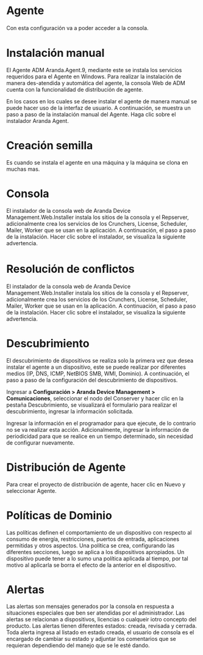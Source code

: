 # Agente

Con esta conﬁguración va a poder acceder a la consola.

# Instalación manual

El Agente ADM Aranda.Agent.9, mediante este se instala los servicios requeridos para el Agente en Windows. Para realizar la instalación de manera des-atendida y automática del agente, la consola Web de ADM cuenta con la funcionalidad de distribución de agente.

En los casos en los cuales se desee instalar el agente de manera manual se puede hacer uso de la interfaz de usuario. A continuación, se muestra un paso a paso de la instalación manual del Agente. Haga clic sobre el instalador Aranda Agent.

# Creación semilla

Es cuando se instala el agente en una máquina y la máquina se clona en muchas mas.

# Consola

El instalador de la consola web de Aranda Device Management.Web.Installer instala los sitios de la consola y el Repserver, adicionalmente crea los servicios de los Crunchers, License, Scheduler, Mailer, Worker que se usan en la aplicación. A continuación, el paso a paso de la instalación. Hacer clic sobre el instalador, se visualiza la siguiente advertencia.

# Resolución de conﬂictos

El instalador de la consola web de Aranda Device Management.Web.Installer instala los sitios de la consola y el Repserver, adicionalmente crea los servicios de los Crunchers, License, Scheduler, Mailer, Worker que se usan en la aplicación. A continuación, el paso a paso de la instalación. Hacer clic sobre el instalador, se visualiza la siguiente advertencia.

# Descubrimiento

El descubrimiento de dispositivos se realiza solo la primera vez que desea instalar el agente a un dispositivo, este se puede realizar por diferentes medios (IP, DNS, ICMP, NetBIOS SMB, WMI, Dominio). A continuación, el paso a paso de la configuración del descubrimiento de dispositivos.

Ingresar a **Configuración > Aranda Device Management > Comunicaciones**, seleccionar el nodo del Conserver y hacer clic en la pestaña Descubrimiento, se visualizará el formulario para realizar el descubrimiento, ingresar la información solicitada.

Ingresar la información en el programador para que ejecute, de lo contrario no se va realizar esta acción. Adicionalmente, ingresar la información de periodicidad para que se realice en un tiempo determinado, sin necesidad de configurar nuevamente.

# Distribución de Agente

Para crear el proyecto de distribución de agente, hacer clic en Nuevo y seleccionar Agente.


# Políticas de Dominio

Las políticas definen el comportamiento de un dispositivo con respecto al consumo de energía, restricciones, puertos de entrada, aplicaciones permitidas y otros aspectos. Una política se crea, configurando las diferentes secciones, luego se aplica a los dispositivos apropiados. Un dispositivo puede tener a lo sumo una política aplicada al tiempo, por tal motivo al aplicarla se borra el efecto de la anterior en el dispositivo.

# Alertas

Las alertas son mensajes generados por la consola en respuesta a situaciones especiales que ben ser atendidas por el administrador. Las alertas se relacionan a dispositivos, licencias o cualqueir iotro concepto del producto. Las alertas tienen diferentes estados: creada, revisada y cerrada. Toda alerta ingresa al listado en estado creada, el usuario de consola es el encargado de cambiar su estado y adjuntar los comentarios que se requieran dependiendo del manejo que se le esté dando.
